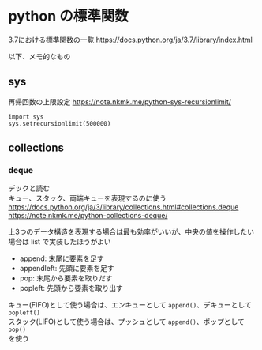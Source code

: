 
# python の標準関数

3.7における標準関数の一覧
https://docs.python.org/ja/3.7/library/index.html

以下、メモ的なもの

## sys

再帰回数の上限設定
https://note.nkmk.me/python-sys-recursionlimit/

```
import sys
sys.setrecursionlimit(500000)
```

## collections

### deque

デックと読む  
キュー、スタック、両端キューを表現するのに使う  
https://docs.python.org/ja/3/library/collections.html#collections.deque  
https://note.nkmk.me/python-collections-deque/  

上3つのデータ構造を表現する場合は最も効率がいいが、中央の値を操作したい場合は list で実装したほうがよい  

* append: 末尾に要素を足す
* appendleft: 先頭に要素を足す
* pop: 末尾から要素を取りだす
* popleft: 先頭から要素を取り出す

キュー(FIFO)として使う場合は、エンキューとして `append()`、デキューとして `popleft()`    
スタック(LIFO)として使う場合は、プッシュとして `append()`、ポップとして `pop()`   
を使う  

